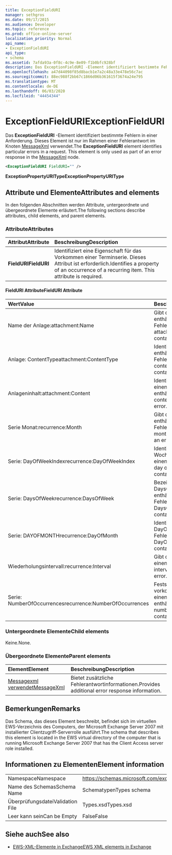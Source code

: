 ```yaml
---
title: ExceptionFieldURI
manager: sethgros
ms.date: 09/17/2015
ms.audience: Developer
ms.topic: reference
ms.prod: office-online-server
localization_priority: Normal
api_name:
- ExceptionFieldURI
api_type:
- schema
ms.assetid: 7afda93a-0f8c-4c9e-8e09-f1b0bfc928bf
description: Das ExceptionFieldURI -Element identifiziert bestimmte Fehlern in einer Anforderung. Dieses Element ist nur im Rahmen einer Fehlerantwort im Knoten MessageXml verwendet.
ms.openlocfilehash: a47d44098f85d8bacb1e7a2c48a33e478e56c7ac
ms.sourcegitcommit: 88ec988f2bb67c1866d06b361615f3674a24e795
ms.translationtype: MT
ms.contentlocale: de-DE
ms.lasthandoff: 06/03/2020
ms.locfileid: "44454344"
---
```

# <a name="exceptionfielduri"></a><span data-ttu-id="bcedb-104">ExceptionFieldURI</span><span class="sxs-lookup"><span data-stu-id="bcedb-104">ExceptionFieldURI</span></span>

<span data-ttu-id="bcedb-p102">Das **ExceptionFieldURI** -Element identifiziert bestimmte Fehlern in einer Anforderung. Dieses Element ist nur im Rahmen einer Fehlerantwort im Knoten [MessageXml](messagexml.md) verwendet.</span><span class="sxs-lookup"><span data-stu-id="bcedb-p102">The **ExceptionFieldURI** element identifies particular errors in a request. This element is only used as part of an error response in the [MessageXml](messagexml.md) node.</span></span> 
  
```xml
<ExceptionFieldURI FieldURI="" />
```

 <span data-ttu-id="bcedb-107">**ExceptionPropertyURIType**</span><span class="sxs-lookup"><span data-stu-id="bcedb-107">**ExceptionPropertyURIType**</span></span>
## <a name="attributes-and-elements"></a><span data-ttu-id="bcedb-108">Attribute und Elemente</span><span class="sxs-lookup"><span data-stu-id="bcedb-108">Attributes and elements</span></span>

<span data-ttu-id="bcedb-109">In den folgenden Abschnitten werden Attribute, untergeordnete und übergeordnete Elemente erläutert.</span><span class="sxs-lookup"><span data-stu-id="bcedb-109">The following sections describe attributes, child elements, and parent elements.</span></span>
  
### <a name="attributes"></a><span data-ttu-id="bcedb-110">Attribute</span><span class="sxs-lookup"><span data-stu-id="bcedb-110">Attributes</span></span>

|<span data-ttu-id="bcedb-111">**Attribut**</span><span class="sxs-lookup"><span data-stu-id="bcedb-111">**Attribute**</span></span>|<span data-ttu-id="bcedb-112">**Beschreibung**</span><span class="sxs-lookup"><span data-stu-id="bcedb-112">**Description**</span></span>|
|:-----|:-----|
|<span data-ttu-id="bcedb-113">**FieldURI**</span><span class="sxs-lookup"><span data-stu-id="bcedb-113">**FieldURI**</span></span> <br/> |<span data-ttu-id="bcedb-p103">Identifiziert eine Eigenschaft für das Vorkommen einer Terminserie. Dieses Attribut ist erforderlich.</span><span class="sxs-lookup"><span data-stu-id="bcedb-p103">Identifies a property of an occurrence of a recurring item. This attribute is required.</span></span>  <br/> |
   
#### <a name="fielduri-attribute"></a><span data-ttu-id="bcedb-116">FieldURI Attribute</span><span class="sxs-lookup"><span data-stu-id="bcedb-116">FieldURI Attribute</span></span>

|<span data-ttu-id="bcedb-117">**Wert**</span><span class="sxs-lookup"><span data-stu-id="bcedb-117">**Value**</span></span>|<span data-ttu-id="bcedb-118">**Beschreibung**</span><span class="sxs-lookup"><span data-stu-id="bcedb-118">**Description**</span></span>|
|:-----|:-----|
|<span data-ttu-id="bcedb-119">Name der Anlage:</span><span class="sxs-lookup"><span data-stu-id="bcedb-119">attachment:Name</span></span>  <br/> |<span data-ttu-id="bcedb-120">Gibt den Anlagennamen enthält einen Fehler.</span><span class="sxs-lookup"><span data-stu-id="bcedb-120">Identifies the attachment name as containing an error.</span></span>  <br/> |
|<span data-ttu-id="bcedb-121">Anlage: ContentType</span><span class="sxs-lookup"><span data-stu-id="bcedb-121">attachment:ContentType</span></span>  <br/> |<span data-ttu-id="bcedb-122">Identifiziert den Inhaltstyp enthält einen Fehler.</span><span class="sxs-lookup"><span data-stu-id="bcedb-122">Identifies the content type as containing an error.</span></span>  <br/> |
|<span data-ttu-id="bcedb-123">Anlageninhalt:</span><span class="sxs-lookup"><span data-stu-id="bcedb-123">attachment:Content</span></span>  <br/> |<span data-ttu-id="bcedb-124">Identifiziert den Inhalt, der einen Fehler enthält.</span><span class="sxs-lookup"><span data-stu-id="bcedb-124">Identifies the content as containing an error.</span></span>  <br/> |
|<span data-ttu-id="bcedb-125">Serie Monat:</span><span class="sxs-lookup"><span data-stu-id="bcedb-125">recurrence:Month</span></span>  <br/> |<span data-ttu-id="bcedb-126">Gibt das Feld Monat enthält einen Fehler.</span><span class="sxs-lookup"><span data-stu-id="bcedb-126">Identifies the month field as containing an error.</span></span>  <br/> |
|<span data-ttu-id="bcedb-127">Serie: DayOfWeekIndex</span><span class="sxs-lookup"><span data-stu-id="bcedb-127">recurrence:DayOfWeekIndex</span></span>  <br/> |<span data-ttu-id="bcedb-128">Identifiziert den Tag der Wochentagindex enthält einen Fehler.</span><span class="sxs-lookup"><span data-stu-id="bcedb-128">Identifies the day of week index as containing an error.</span></span>  <br/> |
|<span data-ttu-id="bcedb-129">Serie: DaysOfWeek</span><span class="sxs-lookup"><span data-stu-id="bcedb-129">recurrence:DaysOfWeek</span></span>  <br/> |<span data-ttu-id="bcedb-130">Bezeichnet die DaysOfWeek-Eigenschaft enthält einen Fehler.</span><span class="sxs-lookup"><span data-stu-id="bcedb-130">Identifies the DaysOfWeek property as containing an error.</span></span>  <br/> |
|<span data-ttu-id="bcedb-131">Serie: DAYOFMONTH</span><span class="sxs-lookup"><span data-stu-id="bcedb-131">recurrence:DayOfMonth</span></span>  <br/> |<span data-ttu-id="bcedb-132">Identifiziert die DayOfMonth enthält einen Fehler.</span><span class="sxs-lookup"><span data-stu-id="bcedb-132">Identifies the DayOfMonth as containing an error.</span></span>  <br/> |
|<span data-ttu-id="bcedb-133">Wiederholungsintervall:</span><span class="sxs-lookup"><span data-stu-id="bcedb-133">recurrence:Interval</span></span>  <br/> |<span data-ttu-id="bcedb-134">Gibt das Intervall enthält einen Fehler.</span><span class="sxs-lookup"><span data-stu-id="bcedb-134">Identifies the interval as containing an error.</span></span>  <br/> |
|<span data-ttu-id="bcedb-135">Serie: NumberOfOccurrences</span><span class="sxs-lookup"><span data-stu-id="bcedb-135">recurrence:NumberOfOccurrences</span></span>  <br/> |<span data-ttu-id="bcedb-136">Feststellen der Anzahl von vorkommen, dass Sie einen Fehler enthält.</span><span class="sxs-lookup"><span data-stu-id="bcedb-136">Identifies the number of occurrences as containing an error.</span></span>  <br/> |
   
### <a name="child-elements"></a><span data-ttu-id="bcedb-137">Untergeordnete Elemente</span><span class="sxs-lookup"><span data-stu-id="bcedb-137">Child elements</span></span>

<span data-ttu-id="bcedb-138">Keine.</span><span class="sxs-lookup"><span data-stu-id="bcedb-138">None.</span></span>
  
### <a name="parent-elements"></a><span data-ttu-id="bcedb-139">Übergeordnete Elemente</span><span class="sxs-lookup"><span data-stu-id="bcedb-139">Parent elements</span></span>

|<span data-ttu-id="bcedb-140">**Element**</span><span class="sxs-lookup"><span data-stu-id="bcedb-140">**Element**</span></span>|<span data-ttu-id="bcedb-141">**Beschreibung**</span><span class="sxs-lookup"><span data-stu-id="bcedb-141">**Description**</span></span>|
|:-----|:-----|
|[<span data-ttu-id="bcedb-142">Messagexml verwendet</span><span class="sxs-lookup"><span data-stu-id="bcedb-142">MessageXml</span></span>](messagexml.md) <br/> |<span data-ttu-id="bcedb-143">Bietet zusätzliche Fehlerantwortinformationen.</span><span class="sxs-lookup"><span data-stu-id="bcedb-143">Provides additional error response information.</span></span>  <br/> |
   
## <a name="remarks"></a><span data-ttu-id="bcedb-144">Bemerkungen</span><span class="sxs-lookup"><span data-stu-id="bcedb-144">Remarks</span></span>

<span data-ttu-id="bcedb-145">Das Schema, das dieses Element beschreibt, befindet sich im virtuellen EWS-Verzeichnis des Computers, der Microsoft Exchange Server 2007 mit installierter Clientzugriff-Serverrolle ausführt.</span><span class="sxs-lookup"><span data-stu-id="bcedb-145">The schema that describes this element is located in the EWS virtual directory of the computer that is running Microsoft Exchange Server 2007 that has the Client Access server role installed.</span></span>
  
## <a name="element-information"></a><span data-ttu-id="bcedb-146">Informationen zu Elementen</span><span class="sxs-lookup"><span data-stu-id="bcedb-146">Element information</span></span>

|||
|:-----|:-----|
|<span data-ttu-id="bcedb-147">Namespace</span><span class="sxs-lookup"><span data-stu-id="bcedb-147">Namespace</span></span>  <br/> |https://schemas.microsoft.com/exchange/services/2006/types  <br/> |
|<span data-ttu-id="bcedb-148">Name des Schemas</span><span class="sxs-lookup"><span data-stu-id="bcedb-148">Schema Name</span></span>  <br/> |<span data-ttu-id="bcedb-149">Schematypen</span><span class="sxs-lookup"><span data-stu-id="bcedb-149">Types schema</span></span>  <br/> |
|<span data-ttu-id="bcedb-150">Überprüfungsdatei</span><span class="sxs-lookup"><span data-stu-id="bcedb-150">Validation File</span></span>  <br/> |<span data-ttu-id="bcedb-151">Types.xsd</span><span class="sxs-lookup"><span data-stu-id="bcedb-151">Types.xsd</span></span>  <br/> |
|<span data-ttu-id="bcedb-152">Leer kann sein</span><span class="sxs-lookup"><span data-stu-id="bcedb-152">Can be Empty</span></span>  <br/> |<span data-ttu-id="bcedb-153">False</span><span class="sxs-lookup"><span data-stu-id="bcedb-153">False</span></span>  <br/> |
   
## <a name="see-also"></a><span data-ttu-id="bcedb-154">Siehe auch</span><span class="sxs-lookup"><span data-stu-id="bcedb-154">See also</span></span>



- [<span data-ttu-id="bcedb-155">EWS-XML-Elemente in Exchange</span><span class="sxs-lookup"><span data-stu-id="bcedb-155">EWS XML elements in Exchange</span></span>](ews-xml-elements-in-exchange.md)

